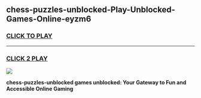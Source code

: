 
## chess-puzzles-unblocked-Play-Unblocked-Games-Online-eyzm6
<h3>
<a href="https://premium76.site?title=chess-puzzles-unblocked&ref=25A">CLICK TO PLAY</a></h3>
<hr>

<h3>
<a href="https://premium76.site?title=chess-puzzles-unblocked&ref=25A">CLICK 2 PLAY</a>
  
</h3>

<a href="https://premium76.site?title=chess-puzzles-unblocked&ref=25A"><img src="https://clearcache.store/games.png"></a>


**chess-puzzles-unblocked games unblocked: Your Gateway to Fun and Accessible Online Gaming**
